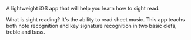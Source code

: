 A lightweight iOS app that will help you learn how to sight read. 

What is sight reading? 
It's the ability to read sheet music. This app teachs both note recognition and key signature recognition in two basic clefs, treble and bass.
